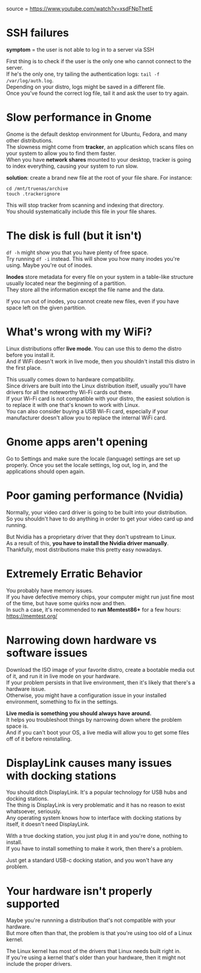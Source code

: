 source = https://www.youtube.com/watch?v=xsdFNpThetE  

# SSH failures

**symptom** = the user is not able to log in to a server via SSH  

First thing is to check if the user is the only one who cannot connect to the server.  
If he's the only one, try tailing the authentication logs: `tail -f /var/log/auth.log`.  
Depending on your distro, logs might be saved in a different file.  
Once you've found the correct log file, tail it and ask the user to try again.  

# Slow performance in Gnome 

Gnome is the default desktop environment for Ubuntu, Fedora, and many other distributions.  
The slowness might come from **tracker**, an application which scans files on your system to allow you to find them faster.  
When you have **network shares** mounted to your desktop, tracker is going to index everything, causing your system to run slow.  

**solution**: create a brand new file at the root of your file share. For instance:  
```
cd /mnt/truenas/archive
touch .trackerignore
```
This will stop tracker from scanning and indexing that directory.  
You should systematically include this file in your file shares.  

# The disk is full (but it isn't)

`df -h` might show you that you have plenty of free space.  
Try running `df -i` instead. This will show you how many inodes you're using. Maybe you're out of inodes.  

**Inodes** store metadata for every file on your system in a table-like structure usually located near the beginning of a partition.  
They store all the information except the file name and the data.  

If you run out of inodes, you cannot create new files, even if you have space left on the given partition.  

# What's wrong with my WiFi?

Linux distributions offer **live mode**. You can use this to demo the distro before you install it.  
And if WiFi doesn't work in live mode, then you shouldn't install this distro in the first place.  

This usually comes down to hardware compatibility.  
Since drivers are built into the Linux distribution itself, usually you'll have drivers for all the noteworthy Wi-Fi cards out there.  
If your Wi-Fi card is not compatible with your distro, the easiest solution is to replace it with one that's known to work with Linux.  
You can also consider buying a USB Wi-Fi card, especially if your manufacturer doesn't allow you to replace the internal WiFi card.

# Gnome apps aren't opening

Go to Settings and make sure the locale (language) settings are set up properly.
Once you set the locale settings, log out, log in, and the applications should open again.

# Poor gaming performance (Nvidia)

Normally, your video card driver is going to be built into your distribution.  
So you shouldn't have to do anything in order to get your video card up and running.  

But Nvidia has a proprietary driver that they don't upstream to Linux.  
As a result of this, **you have to install the Nvidia driver manually**.  
Thankfully, most distributions make this pretty easy nowadays.  

# Extremely Erratic Behavior

You probably have memory issues.  
If you have defective memory chips, your computer might run just fine most of the time, but have some quirks now and then.  
In such a case, it's recommended to **run Memtest86+** for a few hours: https://memtest.org/  

# Narrowing down hardware vs software issues

Download the ISO image of your favorite distro, create a bootable media out of it, and run it in live mode on your hardware.  
If your problem persists in that live environment, then it's likely that there's a hardware issue.  
Otherwise, you might have a configuration issue in your installed environment, something to fix in the settings.  

**Live media is something you should always have around.**  
It helps you troubleshoot things by narrowing down where the problem space is.  
And if you can't boot your OS, a live media will allow you to get some files off of it before reinstalling.

# DisplayLink causes many issues with docking stations

You should ditch DisplayLink. It's a popular technology for USB hubs and docking stations.  
The thing is DisplayLink is very problematic and it has no reason to exist whatsoever, seriously.  
Any operating system knows how to interface with docking stations by itself, it doesn't need DisplayLink.  

With a true docking station, you just plug it in and you're done, nothing to install.  
If you have to install something to make it work, then there's a problem.  

Just get a standard USB-c docking station, and you won't have any problem.

# Your hardware isn't properly supported

Maybe you're runnning a distribution that's not compatible with your hardware.  
But more often than that, the problem is that you're using too old of a Linux kernel.  

The Linux kernel has most of the drivers that Linux needs built right in.  
If you're using a kernel that's older than your hardware, then it might not include the proper drivers.

